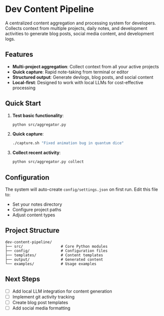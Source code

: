 # Dev Content Pipeline

A centralized content aggregation and processing system for developers. Collects context from multiple projects, daily notes, and development activities to generate blog posts, social media content, and development logs.

## Features

- **Multi-project aggregation**: Collect context from all your active projects
- **Quick capture**: Rapid note-taking from terminal or editor
- **Structured output**: Generate devlogs, blog posts, and social content
- **Local-first**: Designed to work with local LLMs for cost-effective processing

## Quick Start

1. **Test basic functionality**:
   ```bash
   python src/aggregator.py
   ```

2. **Quick capture**:
   ```bash
   ./capture.sh "Fixed animation bug in quantum dice"
   ```

3. **Collect recent activity**:
   ```bash
   python src/aggregator.py collect
   ```

## Configuration

The system will auto-create `config/settings.json` on first run. Edit this file to:
- Set your notes directory
- Configure project paths
- Adjust content types

## Project Structure

```
dev-content-pipeline/
├── src/                 # Core Python modules
├── config/              # Configuration files
├── templates/           # Content templates
├── output/              # Generated content
└── examples/            # Usage examples
```

## Next Steps

- [ ] Add local LLM integration for content generation
- [ ] Implement git activity tracking
- [ ] Create blog post templates
- [ ] Add social media formatting 